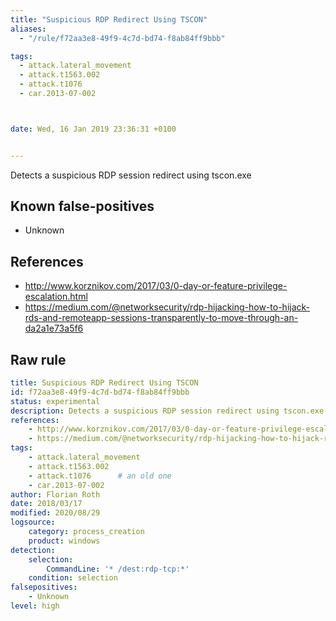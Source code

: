 ```yaml
---
title: "Suspicious RDP Redirect Using TSCON"
aliases:
  - "/rule/f72aa3e8-49f9-4c7d-bd74-f8ab84ff9bbb"

tags:
  - attack.lateral_movement
  - attack.t1563.002
  - attack.t1076
  - car.2013-07-002



date: Wed, 16 Jan 2019 23:36:31 +0100


---
```


Detects a suspicious RDP session redirect using tscon.exe

<!--more-->


## Known false-positives

* Unknown



## References

* http://www.korznikov.com/2017/03/0-day-or-feature-privilege-escalation.html
* https://medium.com/@networksecurity/rdp-hijacking-how-to-hijack-rds-and-remoteapp-sessions-transparently-to-move-through-an-da2a1e73a5f6


## Raw rule
```yaml
title: Suspicious RDP Redirect Using TSCON
id: f72aa3e8-49f9-4c7d-bd74-f8ab84ff9bbb
status: experimental
description: Detects a suspicious RDP session redirect using tscon.exe
references:
    - http://www.korznikov.com/2017/03/0-day-or-feature-privilege-escalation.html
    - https://medium.com/@networksecurity/rdp-hijacking-how-to-hijack-rds-and-remoteapp-sessions-transparently-to-move-through-an-da2a1e73a5f6
tags:
    - attack.lateral_movement
    - attack.t1563.002
    - attack.t1076      # an old one
    - car.2013-07-002
author: Florian Roth
date: 2018/03/17
modified: 2020/08/29
logsource:
    category: process_creation
    product: windows
detection:
    selection:
        CommandLine: '* /dest:rdp-tcp:*'
    condition: selection
falsepositives:
    - Unknown
level: high

```

